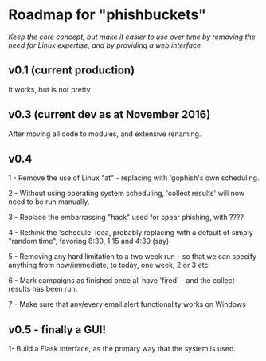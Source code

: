 # Roadmap for "phishbuckets" 

_Keep the core concept, but make it easier to use over
 time by removing the need for Linux expertise, and by
 providing a web interface_


## v0.1 (current production)
It works, but is not pretty

## v0.3 (current dev as at November 2016)
After moving all code to modules, and extensive renaming.

## v0.4

1 - Remove the use of Linux "at" - replacing with 'gophish's own scheduling.

2 - Without using operating system scheduling, 'collect results' will now need to
    be run manually.

3 - Replace the embarrassing "hack" used for spear phishing, with ????

4 - Rethink the 'schedule' idea, probably replacing with a default of simply
    "random time", favoring 8:30, 1:15 and 4:30 (say)

5 - Removing any hard limitation to a two week run - so that we can specify
    anything from now/immediate, to today, one week, 2 or 3 etc.

6 - Mark campaigns as finished once all have 'fired' - and the collect-results 
    has been run.

7 - Make sure that any/every email alert functionality works on Windows

## v0.5 - finally a GUI!

1- Build a Flask interface, as the primary way that the system is used.


